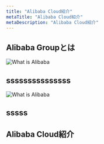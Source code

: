 ```yaml
---
title: "Alibaba Cloud紹介"
metaTitle: "Alibaba Cloud紹介"
metaDescription: "Alibaba Cloud紹介"
---
```

## Alibaba Groupとは


![What is Alibaba](https://raw.githubusercontent.com/ohiro18/technical.site/master/content/introduction/images/2.1.PNG "What is SB Alibaba")

## sssssssssssssss

![What is Alibaba](https://raw.githubusercontent.com/ohiro18/technical.site/master/content/introduction/images/2.2.PNG "What is SB Alibaba")


## sssss



## Alibaba Cloud紹介



